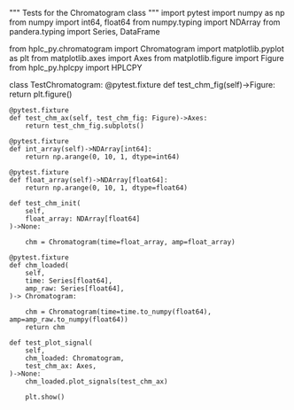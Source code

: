 """
Tests for the Chromatogram class
"""
import pytest
import numpy as np
from numpy import int64, float64
from numpy.typing import NDArray
from pandera.typing import Series, DataFrame

from hplc_py.chromatogram import Chromatogram
import matplotlib.pyplot as plt
from matplotlib.axes import Axes
from matplotlib.figure import Figure
from hplc_py.hplcpy import HPLCPY


class TestChromatogram:
    @pytest.fixture
    def test_chm_fig(self)->Figure:
        return plt.figure()

    @pytest.fixture
    def test_chm_ax(self, test_chm_fig: Figure)->Axes:
        return test_chm_fig.subplots()
    
    @pytest.fixture
    def int_array(self)->NDArray[int64]:
        return np.arange(0, 10, 1, dtype=int64)
    
    @pytest.fixture
    def float_array(self)->NDArray[float64]:
        return np.arange(0, 10, 1, dtype=float64)

    def test_chm_init(
        self,
        float_array: NDArray[float64]
    )->None:
        
        chm = Chromatogram(time=float_array, amp=float_array)
    
    @pytest.fixture
    def chm_loaded(
        self,
        time: Series[float64],
        amp_raw: Series[float64],
    )-> Chromatogram:
        
        chm = Chromatogram(time=time.to_numpy(float64), amp=amp_raw.to_numpy(float64))
        return chm
        
    def test_plot_signal(
        self,
        chm_loaded: Chromatogram,
        test_chm_ax: Axes,
    )->None:
        chm_loaded.plot_signals(test_chm_ax)
        
        plt.show()
